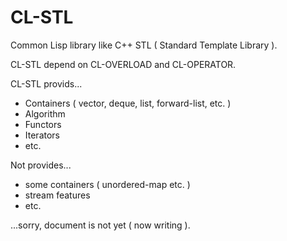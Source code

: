 # CL-STL
Common Lisp library like C++ STL ( Standard Template Library ).

CL-STL depend on CL-OVERLOAD and CL-OPERATOR.

CL-STL provids...

* Containers ( vector, deque, list, forward-list, etc. )
* Algorithm
* Functors
* Iterators
* etc.

Not provides...

* some containers ( unordered-map etc. )
* stream features
* etc.

...sorry, document is not yet ( now writing ).
